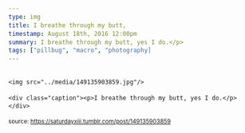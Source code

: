 ```yaml
---
type: img
title: I breathe through my butt,
timestamp: August 18th, 2016 12:00pm
summary: I breathe through my butt, yes I do.</p> 
tags: ["pillbug", "macro", "photography]
---
```


                
                
                
                                                                                        <img src="../media/149135903859.jpg"/>
                                                                                          <div class="caption"><p>I breathe through my butt, yes I do.</p> </div>
                                    
                
                
                
                
                                
<small>source: https://saturdayxiii.tumblr.com/post/149135903859</small>